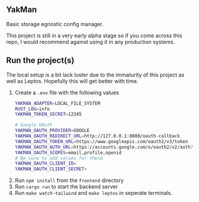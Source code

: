 ## YakMan

Basic storage egnostic config manager.

This project is still in a very early alpha stage so if you come across this repo, I would recommend against using it in any production systems.

## Run the project(s)

The local setup is a bit lack luster due to the immaturity of this project as well as Leptos.
Hopefully this will get better with time.


1. Create a `.env` file with the following values
    ```sh
    YAKMAN_ADAPTER=LOCAL_FILE_SYSTEM
    RUST_LOG=info
    YAKMAN_TOKEN_SECRET=12345

    # Google OAuth
    YAKMAN_OAUTH_PROVIDER=GOOGLE
    YAKMAN_OAUTH_REDIRECT_URL=http://127.0.0.1:8080/oauth-callback
    YAKMAN_OAUTH_TOKEN_URL=https://www.googleapis.com/oauth2/v3/token
    YAKMAN_OAUTH_AUTH_URL=https://accounts.google.com/o/oauth2/v2/auth?prompt=consent&access_type=offline
    YAKMAN_OAUTH_SCOPES=email,profile,openid
    # Be sure to add values for these
    YAKMAN_OAUTH_CLIENT_ID=
    YAKMAN_OAUTH_CLIENT_SECRET=
    ```
2. Run `npm install` from the `frontend` directory
3. Run `cargo run` to start the backend server
4. Run `make watch-tailwind` and `make leptos` in seperate terminals.



